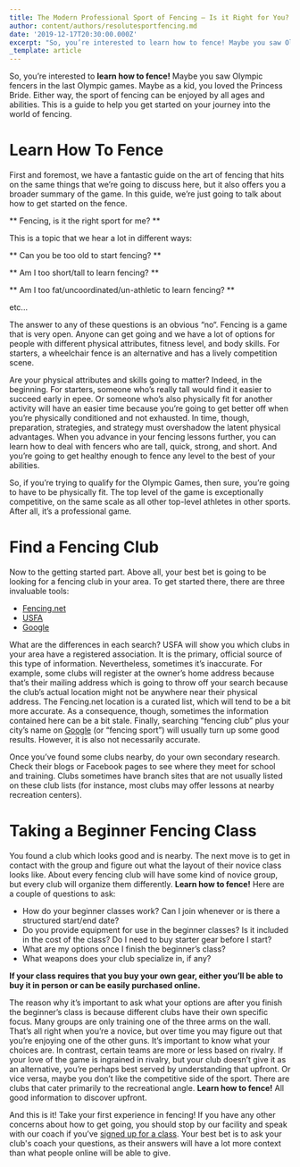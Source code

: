 ```yaml
---
title: The Modern Professional Sport of Fencing – Is it Right for You?
author: content/authors/resolutesportfencing.md
date: '2019-12-17T20:30:00.000Z'
excerpt: "So, you’re interested to learn how to fence! Maybe you saw Olympic fencers in the last Olympic games. Maybe as a kid, you loved the Princess Bride. Either way, the sport of fencing can be enjoyed by all ages and abilities. This is a guide to help you get started on your journey into the world of fencing."
_template: article
---
```

So, you’re interested to **learn how to fence!** Maybe you saw Olympic fencers in the last Olympic games. Maybe as a kid, you loved the Princess Bride. Either way, the sport of fencing can be enjoyed by all ages and abilities. This is a guide to help you get started on your journey into the world of fencing.

# Learn How To Fence

First and foremost, we have a fantastic guide on the art of fencing that hits on the same things that we’re going to discuss here, but it also offers you a broader summary of the game. In this guide, we’re just going to talk about how to get started on the fence.

** Fencing, is it the right sport for me? **

This is a topic that we hear a lot in different ways:

** Can you be too old to start fencing? **

** Am I too short/tall to learn fencing? **

** Am I too fat/uncoordinated/un-athletic to learn fencing? **

etc...

The answer to any of these questions is an obvious “no“. Fencing is a game that is very open. Anyone can get going and we have a lot of options for people with different physical attributes, fitness level, and body skills. For starters, a wheelchair fence is an alternative and has a lively competition scene.

Are your physical attributes and skills going to matter? Indeed, in the beginning. For starters, someone who’s really tall would find it easier to succeed early in epee. Or someone who’s also physically fit for another activity will have an easier time because you’re going to get better off when you’re physically conditioned and not exhausted. In time, though, preparation, strategies, and strategy must overshadow the latent physical advantages. When you advance in your fencing lessons further, you can learn how to deal with fencers who are tall, quick, strong, and short. And you’re going to get healthy enough to fence any level to the best of your abilities.

So, if you’re trying to qualify for the Olympic Games, then sure, you’re going to have to be physically fit. The top level of the game is exceptionally competitive, on the same scale as all other top-level athletes in other sports. After all, it’s a professional game.

# Find a Fencing Club

Now to the getting started part. Above all, your best bet is going to be looking for a fencing club in your area. To get started there, there are three invaluable tools:

- [Fencing.net](https://fencing.net/fencing-clubs/)
- [USFA](https://member.usafencing.org/clubs)
- [Google](https://www.google.com)

What are the differences in each search? USFA will show you which clubs in your area have a registered association. It is the primary, official source of this type of information. Nevertheless, sometimes it’s inaccurate. For example, some clubs will register at the owner’s home address because that’s their mailing address which is going to throw off your search because the club’s actual location might not be anywhere near their physical address. The Fencing.net location is a curated list, which will tend to be a bit more accurate. As a consequence, though, sometimes the information contained here can be a bit stale. Finally, searching “fencing club” plus your city’s name on [Google](https://www.google.com) (or “fencing sport”) will usually turn up some good results. However, it is also not necessarily accurate.

Once you’ve found some clubs nearby, do your own secondary research. Check their blogs or Facebook pages to see where they meet for school and training. Clubs sometimes have branch sites that are not usually listed on these club lists (for instance, most clubs may offer lessons at nearby recreation centers).

# Taking a Beginner Fencing Class

You found a club which looks good and is nearby. The next move is to get in contact with the group and figure out what the layout of their novice class looks like. About every fencing club will have some kind of novice group, but every club will organize them differently. **Learn how to fence!** Here are a couple of questions to ask:

- How do your beginner classes work? Can I join whenever or is there a structured start/end date?
- Do you provide equipment for use in the beginner classes? Is it included in the cost of the class? Do I need to buy starter gear before I start?
- What are my options once I finish the beginner’s class?
- What weapons does your club specialize in, if any?

**If your class requires that you buy your own gear, either you’ll be able to buy it in person or can be easily purchased online.**

The reason why it’s important to ask what your options are after you finish the beginner’s class is because different clubs have their own specific focus. Many groups are only training one of the three arms on the wall. That’s all right when you’re a novice, but over time you may figure out that you’re enjoying one of the other guns. It’s important to know what your choices are. In contrast, certain teams are more or less based on rivalry. If your love of the game is ingrained in rivalry, but your club doesn’t give it as an alternative, you’re perhaps best served by understanding that upfront. Or vice versa, maybe you don’t like the competitive side of the sport. There are clubs that cater primarily to the recreational angle. **Learn how to fence!** All good information to discover upfront.

And this is it! Take your first experience in fencing! If you have any other concerns about how to get going, you should stop by our facility and speak with our coach if you’ve [signed up for a class](https://resolutesportfencing.com/about). Your best bet is to ask your club's coach your questions, as their answers will have a lot more context than what people online will be able to give.
